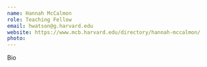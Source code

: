 ```yaml
---
name: Hannah McCalmon
role: Teaching Fellow
email: hwatson@g.harvard.edu
website: https://www.mcb.harvard.edu/directory/hannah-mccalmon/
photo:
---
```


Bio
